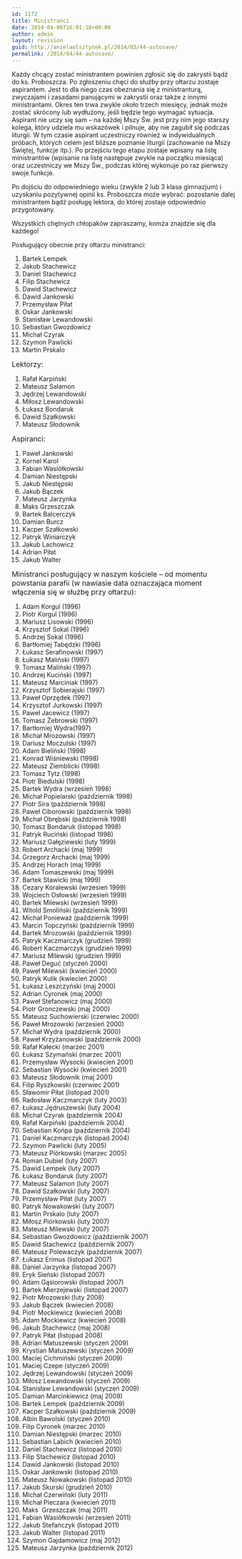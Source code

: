 ```yaml
---
id: 1172
title: Ministranci
date: 2014-04-06T16:01:18+00:00
author: admin
layout: revision
guid: http://anielaolsztynek.pl/2014/03/44-autosave/
permalink: /2014/04/44-autosave/
---
```

Każdy chcący zostać ministrantem powinien zgłosić się do zakrystii bądź do ks. Proboszcza. Po zgłoszeniu chęci do służby przy ołtarzu zostaje aspirantem. Jest to dla niego czas obeznania się z ministranturą, zwyczajami i zasadami panującymi w zakrystii oraz także z innymi ministrantami. Okres ten trwa zwykle około trzech miesięcy, jednak może zostać skrócony lub wydłużony, jeśli będzie tego wymagać sytuacja. Aspirant nie uczy się sam &#8211; na każdej Mszy Św. jest przy nim jego starszy kolega, który udziela mu wskazówek i pilnuje, aby nie zagubił się podczas liturgii. W tym czasie aspirant uczestniczy również w indywidualnych próbach, których celem jest bliższe poznanie liturgii (zachowanie na Mszy Świętej, funkcje itp.). Po przejściu tego etapu zostaje wpisany na listę ministrantów (wpisanie na listę następuje zwykle na początku miesiąca) oraz uczestniczy we Mszy Św., podczas której wykonuje po raz pierwszy swoje funkcje.

Po dojściu do odpowiedniego wieku (zwykle 2 lub 3 klasa gimnazjum) i uzyskaniu pozytywnej opinii ks. Proboszcza może wybrać: pozostanie dalej ministrantem bądź posługę lektora, do której zostaje odpowiednio przygotowany.

Wszystkich chętnych chłopaków zapraszamy, komża znajdzie się dla każdego!

Posługujący obecnie przy ołtarzu ministranci:

  1. Bartek Lempek
  2. Jakub Stachewicz
  3. Daniel Stachewicz
  4. Filip Stachewicz
  5. Dawid Stachewicz
  6. Dawid Jankowski
  7. Przemysław Piłat
  8. Oskar Jankowski
  9. Stanisław Lewandowski
 10. Sebastian Gwozdowicz
 11. Michał Czyrak
 12. Szymon Pawlicki
 13. Martin Prskalo

<span style="font-size: 16px;">Lektorzy:</span>

  1. Rafał Karpiński
  2. Mateusz Salamon
  3. Jędrzej Lewandowski
  4. Miłosz Lewandowski
  5. Łukasz Bondaruk
  6. Dawid Szałkowski
  7. Mateusz Słodownik

<span style="font-size: 16px;">Aspiranci:</span>

  1. Paweł Jankowski
  2. Kornel Karol
  3. Fabian Wasiółkowski
  4. Damian Niestępski
  5. Jakub Niestępski
  6. Jakub Bączek
  7. Mateusz Jarzynka
  8. Maks Grzeszczak
  9. Bartek Balcerczyk
 10. Damian Burcz
 11. Kacper Szałkowski
 12. Patryk Winiarczyk
 13. Jakub Lachowicz
 14. Adrian Piłat
 15. Jakub Walter

<span style="font-size: 16px;">Ministranci posługujący w naszym kościele &#8211; od momentu powstania parafii (w nawiasie data oznaczająca moment włączenia się w służbę przy ołtarzu):</span>

  1. Adam Korgul (1996)
  2. Piotr Korgul (1996)
  3. Mariusz Lisowski (1996)
  4. Krzysztof Sokal (1996)
  5. Andrzej Sokal (1996)
  6. Bartłomiej Tabędzki (1996)
  7. Łukasz Serafinowski (1997)
  8. Łukasz Maliński (1997)
  9. Tomasz Maliński (1997)
 10. Andrzej Kuciński (1997)
 11. Mateusz Marciniak (1997)
 12. Krzysztof Sobierajski (1997)
 13. Paweł Oprzędek (1997)
 14. Krzysztof Jurkowski (1997)
 15. Paweł Jacewicz (1997)
 16. Tomasz Żebrowski (1997)
 17. Bartłomiej Wydra(1997)
 18. Michał Mrozowski (1997)
 19. Dariusz Moczulski (1997)
 20. Adam Bieliński (1998)
 21. Konrad Wiśniewski (1998)
 22. Mateusz Ziemblicki (1998)
 23. Tomasz Tytz (1998)
 24. Piotr Biedulski (1998)
 25. Bartek Wydra (wrzesień 1998)
 26. Michał Popielarski (październik 1998)
 27. Piotr Sira (październik 1998)
 28. Paweł Ciborowski (październik 1998)
 29. Michał Obrębski (październik 1998)
 30. Tomasz Bondaruk (listopad 1998)
 31. Patryk Ruciński (listopad 1998)
 32. Mariusz Gałęziewski (luty 1999)
 33. Robert Archacki (maj 1999)
 34. Grzegorz Archacki (maj 1999)
 35. Andrzej Horach (maj 1999)
 36. Adam Tomaszewski (maj 1999)
 37. Bartek Stawicki (maj 1999)
 38. Cezary Koralewski (wrzesień 1999)
 39. Wojciech Osłowski (wrzesień 1999)
 40. Bartek Milewski (wrzesień 1999)
 41. Witold Smoliński (październik 1999)
 42. Michał Ponieważ (październik 1999)
 43. Marcin Topczyński (październik 1999)
 44. Bartek Mrozowski (październik 1999)
 45. Patryk Kaczmarczyk (grudzień 1999)
 46. Robert Kaczmarczyk (grudzień 1999)
 47. Mariusz Milewski (grudzień 1999)
 48. Paweł Deguć (styczeń 2000)
 49. Paweł Milewski (kwiecień 2000)
 50. Patryk Kulik (kwiecień 2000)
 51. Łukasz Leszczyński (maj 2000)
 52. Adrian Cyronek (maj 2000)
 53. Paweł Stefanowicz (maj 2000)
 54. Piotr Gronczewski (maj 2000)
 55. Mateusz Suchowierski (czerwiec 2000)
 56. Paweł Mrozowski (wrzesień 2000)
 57. Michał Wydra (październik 2000)
 58. Paweł Krzyżanowski (październik 2000)
 59. Rafał Kałecki (marzec 2001)
 60. Łukasz Szymański (marzec 2001)
 61. Przemysław Wysocki (kwiecień 2001)
 62. Sebastian Wysocki (kwiecień 2001)
 63. Mateusz Słodownik (maj 2001)
 64. Filip Ryszkowski (czerwiec 2001)
 65. Sławomir Piłat (listopad 2001)
 66. Radosław Kaczmarczyk (luty 2003)
 67. Łukasz Jędruszewski (luty 2004)
 68. Michał Czyrak (październik 2004)
 69. Rafał Karpiński (październik 2004)
 70. Sebastian Końpa (październik 2004)
 71. Daniel Kaczmarczyk (listopad 2004)
 72. Szymon Pawlicki (luty 2005)
 73. Mateusz Piórkowski (marzec 2005)
 74. Roman Dubiel (luty 2007)
 75. Dawid Lempek (luty 2007)
 76. Łukasz Bondaruk (luty 2007)
 77. Mateusz Salamon (luty 2007)
 78. Dawid Szałkowski (luty 2007)
 79. Przemysław Piłat (luty 2007)
 80. Patryk Nowakowski (luty 2007)
 81. Martin Prskalo (luty 2007)
 82. Miłosz Piórkowski (luty 2007)
 83. Mateusz Milewski (luty 2007)
 84. Sebastian Gwozdowicz (październik 2007)
 85. Dawid Stachewicz (październik 2007)
 86. Mateusz Polewaczyk (październik 2007)
 87. Łukasz Erimus (listopad 2007)
 88. Daniel Jarzynka (listopad 2007)
 89. Eryk Sieński (listopad 2007)
 90. Adam Gąsiorowski (listopad 2007)
 91. Bartek Mierzejewski (listopad 2007)
 92. Piotr Mrozowski (luty 2008)
 93. Jakub Bączek (kwiecień 2008)
 94. Piotr Mockiewicz (kwiecień 2008)
 95. Adam Mockiewicz (kwiecień 2008)
 96. Jakub Stachewicz (maj 2008)
 97. Patryk Piłat (listopad 2008)
 98. Adrian Matuszewski (styczeń 2009)
 99. Krystian Matuszewski (styczeń 2009)
100. Maciej Cichmiński (styczeń 2009)
101. Maciej Czepe (styczeń 2009)
102. Jędrzej Lewandowski (styczeń 2009)
103. Miłosz Lewandowski (styczeń 2009)
104. Stanisław Lewandowski (styczeń 2009)
105. Damian Marcinkiewicz (maj 2009)
106. Bartek Lempek (październik 2009)
107. Kacper Szałkowski (październik 2009)
108. Albin Bawolski (styczeń 2010)
109. Filip Cyronek (marzec 2010)
110. Damian Niestępski (marzec 2010)
111. Sebastian Labich (kwiecień 2010)
112. Daniel Stachewicz (listopad 2010)
113. Filip Stachewicz (listopad 2010)
114. Dawid Jankowski (listopad 2010)
115. Oskar Jankowski (listopad 2010)
116. Mateusz Nowakowski (listopad 2010)
117. Jakub Skurski (grudzień 2010)
118. Michał Czerwiński (luty 2011)
119. Michał Pieczara (kwiecień 2011)
120. Maks  Grzeszczak (maj 2011)
121. Fabian Wasiółkowski (wrzesień 2011)
122. Jakub Stefańczyk (listopad 2011)
123. Jakub Walter (listopad 2011)
124. Szymon Gajdamowicz (maj 2012)
125. Mateusz Jarzynka (październik 2012)